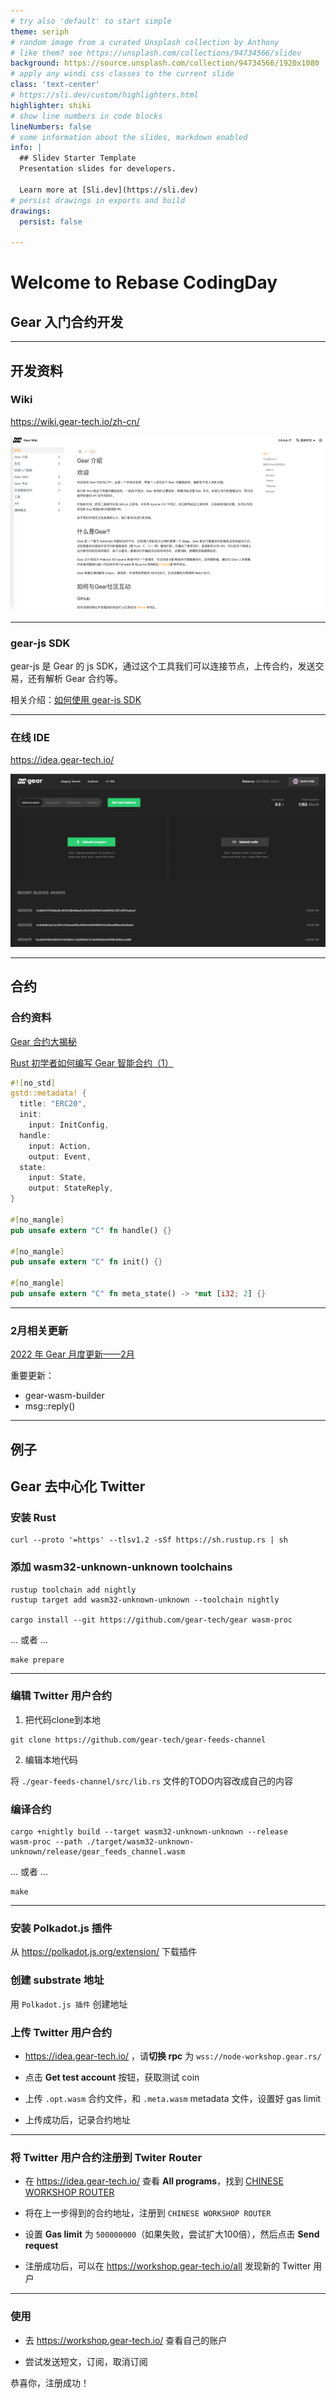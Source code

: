 ```yaml
---
# try also 'default' to start simple
theme: seriph
# random image from a curated Unsplash collection by Anthony
# like them? see https://unsplash.com/collections/94734566/slidev
background: https://source.unsplash.com/collection/94734566/1920x1080
# apply any windi css classes to the current slide
class: 'text-center'
# https://sli.dev/custom/highlighters.html
highlighter: shiki
# show line numbers in code blocks
lineNumbers: false
# some information about the slides, markdown enabled
info: |
  ## Slidev Starter Template
  Presentation slides for developers.

  Learn more at [Sli.dev](https://sli.dev)
# persist drawings in exports and build
drawings:
  persist: false

---
```


# Welcome to Rebase CodingDay
## Gear 入门合约开发

---

## 开发资料

### Wiki

https://wiki.gear-tech.io/zh-cn/

![](/img/wiki.png)

---

### gear-js SDK

gear-js 是 Gear 的 js SDK，通过这个工具我们可以连接节点，上传合约，发送交易，还有解析 Gear 合约等。

相关介绍：[如何使用 gear-js SDK](https://mp.weixin.qq.com/s/xwFhLISx2Pdi7p3u4Tn0IA)

---

### 在线 IDE

https://idea.gear-tech.io/

![](/img/ide.png)

---

## 合约

### 合约资料

[Gear 合约大揭秘](https://mp.weixin.qq.com/s/URoDFMWeWZYUEdIKNTZbyg)

[Rust 初学者如何编写 Gear 智能合约（1）](https://mp.weixin.qq.com/s/Yal1kLNcbDijO8iuPmtlaQ)

```rust
#![no_std]
gstd::metadata! {
  title: "ERC20",
  init:
    input: InitConfig,
  handle:
    input: Action,
    output: Event,
  state:
    input: State,
    output: StateReply,
}

#[no_mangle]
pub unsafe extern "C" fn handle() {}

#[no_mangle]
pub unsafe extern "C" fn init() {}

#[no_mangle]
pub unsafe extern "C" fn meta_state() -> *mut [i32; 2] {}
```

---

### 2月相关更新

[2022 年 Gear 月度更新——2月](https://mp.weixin.qq.com/s/TpaBXsychE2PgokQzVKcAw)

重要更新：

- gear-wasm-builder
- msg::reply()

---

## 例子

## Gear 去中心化 Twitter

### 安装 Rust

```shell
curl --proto '=https' --tlsv1.2 -sSf https://sh.rustup.rs | sh
```

### 添加 wasm32-unknown-unknown toolchains

```shell
rustup toolchain add nightly
rustup target add wasm32-unknown-unknown --toolchain nightly

cargo install --git https://github.com/gear-tech/gear wasm-proc
```

... 或者 ...

```shell
make prepare
```

---

### 编辑 Twitter 用户合约

1. 把代码clone到本地

```
git clone https://github.com/gear-tech/gear-feeds-channel
```

2. 编辑本地代码

将 `./gear-feeds-channel/src/lib.rs` 文件的TODO内容改成自己的内容

### 编译合约

```shell
cargo +nightly build --target wasm32-unknown-unknown --release
wasm-proc --path ./target/wasm32-unknown-unknown/release/gear_feeds_channel.wasm
```

... 或者 ...

```shell
make
```

---

### 安装 Polkadot.js 插件

从 https://polkadot.js.org/extension/ 下载插件

### 创建 substrate 地址

用 `Polkadot.js 插件` 创建地址

### 上传 Twitter 用户合约

- https://idea.gear-tech.io/ ，请**切换 rpc** 为 `wss://node-workshop.gear.rs/`

- 点击 **Get test account** 按钮，获取测试 coin

- 上传 `.opt.wasm` 合约文件，和 `.meta.wasm` metadata 文件，设置好 gas limit

- 上传成功后，记录合约地址

---

### 将 Twitter 用户合约注册到 Twiter Router

- 在 https://idea.gear-tech.io/ 查看 **All programs**，找到 [CHINESE WORKSHOP ROUTER](https://idea.gear-tech.io/program/0xbc7e98f3f7eb5607a16bbfef3b2228b6dafef788af3518b16769bf74c2dcc1ad)

- 将在上一步得到的合约地址，注册到 `CHINESE WORKSHOP ROUTER`

- 设置 **Gas limit** 为 `500000000`（如果失败，尝试扩大100倍），然后点击 **Send request**

- 注册成功后，可以在 https://workshop.gear-tech.io/all 发现新的 Twitter 用户

---

### 使用

- 去 https://workshop.gear-tech.io/ 查看自己的账户

- 尝试发送短文，订阅，取消订阅

恭喜你，注册成功！
